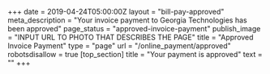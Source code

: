 +++
date = 2019-04-24T05:00:00Z
layout = "bill-pay-approved"
meta_description = "Your invoice payment to Georgia Technologies has been approved"
page_status = "approved-invoice-payment"
publish_image = "INPUT URL TO PHOTO THAT DESCRIBES THE PAGE"
title = "Approved Invoice Payment"
type = "page"
url = "/online_payment/approved"
robotsdisallow = true
[top_section]
title = "Your payment is approved"
text = ""
+++
